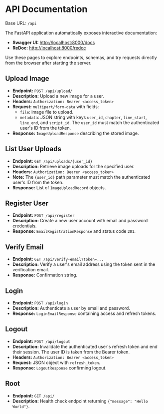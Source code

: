 # API Documentation

Base URL: `/api`

The FastAPI application automatically exposes interactive documentation:

- **Swagger UI:** [http://localhost:8000/docs](http://localhost:8000/docs)
- **ReDoc:** [http://localhost:8000/redoc](http://localhost:8000/redoc)

Use these pages to explore endpoints, schemas, and try requests directly from the browser after starting the server.

## Upload Image

- **Endpoint:** `POST /api/upload/`
- **Description:** Upload a new image for a user.
- **Headers:** `Authorization: Bearer <access_token>`
- **Request:** `multipart/form-data` with fields:
  - `file`: image file to upload.
  - `metadata`: JSON string with keys `user_id`, `chapter`, `line_start`, `line_end`, and `script_id`. The `user_id` must match the authenticated user's ID from the token.
- **Response:** `ImageUploadResponse` describing the stored image.

## List User Uploads

- **Endpoint:** `GET /api/uploads/{user_id}`
- **Description:** Retrieve image uploads for the specified user.
- **Headers:** `Authorization: Bearer <access_token>`
- **Note:** The `{user_id}` path parameter must match the authenticated user's ID from the token.
- **Response:** List of `ImageUploadRecord` objects.

## Register User

- **Endpoint:** `POST /api/register`
- **Description:** Create a new user account with email and password credentials.
- **Response:** `EmailRegistrationResponse` and status code `201`.

## Verify Email

- **Endpoint:** `GET /api/verify-email?token=...`
- **Description:** Verify a user's email address using the token sent in the verification email.
- **Response:** Confirmation string.

## Login

- **Endpoint:** `POST /api/login`
- **Description:** Authenticate a user by email and password.
- **Response:** `LoginEmailResponse` containing access and refresh tokens.

## Logout

- **Endpoint:** `POST /api/logout`
- **Description:** Invalidate the authenticated user's refresh token and end their session. The user ID is taken from the Bearer token.
- **Headers:** `Authorization: Bearer <access_token>`
- **Request:** JSON object with `refresh_token`.
- **Response:** `LogoutResponse` confirming logout.

## Root

- **Endpoint:** `GET /api/`
- **Description:** Health check endpoint returning `{"message": "Hello World"}`.

